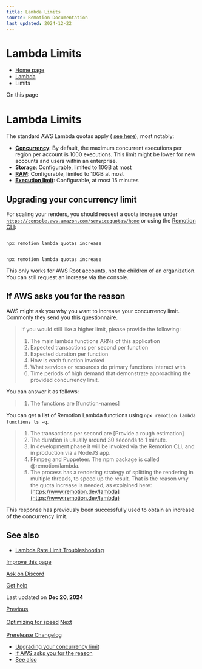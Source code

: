```yaml
---
title: Lambda Limits
source: Remotion Documentation
last_updated: 2024-12-22
---
```


# Lambda Limits

- [Home page](/)
- [Lambda](/docs/lambda)
- Limits

On this page

# Lambda Limits

The standard AWS Lambda quotas apply ( [see here](https://docs.aws.amazon.com/lambda/latest/dg/gettingstarted-limits.html)), most notably:

- [**Concurrency**](/docs/lambda/concurrency): By default, the maximum concurrent executions per region per account is 1000 executions. This limit might be lower for new accounts and users within an enterprise.
- [**Storage**](/docs/lambda/disk-size): Configurable, limited to 10GB at most
- [**RAM**](/docs/lambda/runtime#memory-size): Configurable, limited to 10GB at most
- [**Execution limit**](/docs/lambda/runtime#timeout): Configurable, at most 15 minutes

## Upgrading your concurrency limit [​](\#upgrading-your-concurrency-limit "Direct link to Upgrading your concurrency limit")

For scaling your renders, you should request a quota increase under [`https://console.aws.amazon.com/servicequotas/home`](https://console.aws.amazon.com/servicequotas/home) or using the [Remotion CLI](/docs/lambda/cli/quotas):

```

npx remotion lambda quotas increase
```

```

npx remotion lambda quotas increase
```

This only works for AWS Root accounts, not the children of an organization. You can still request an increase via the console.

## If AWS asks you for the reason [​](\#if-aws-asks-you-for-the-reason "Direct link to If AWS asks you for the reason")

AWS might ask you why you want to increase your concurrency limit. Commonly they send you this questionnaire.

> If you would still like a higher limit, please provide the following:
>
> 1. The main lambda functions ARNs of this application
> 2. Expected transactions per second per function
> 3. Expected duration per function
> 4. How is each function invoked
> 5. What services or resources do primary functions interact with
> 6. Time periods of high demand that demonstrate approaching the provided concurrency limit.

You can answer it as follows:

> 1. The functions are \[function-names\]

You can get a list of Remotion Lambda functions using `npx remotion lambda functions ls -q`.

> 1. The transactions per second are \[Provide a rough estimation\]
> 2. The duration is usually around 30 seconds to 1 minute.
> 3. In development phase it will be invoked via the Remotion CLI, and in production via a NodeJS app.
> 4. FFmpeg and Puppeteer. The npm package is called @remotion/lambda.
> 5. The process has a rendering strategy of splitting the rendering in multiple threads, to speed up the result. That is the reason why the quota increase is needed, as explained here: [https://www.remotion.dev/lambda](https://www.remotion.dev/lambda)

This response has previously been successfully used to obtain an increase of the concurrency limit.

## See also [​](\#see-also "Direct link to See also")

- [Lambda Rate Limit Troubleshooting](/docs/lambda/troubleshooting/rate-limit)

[Improve this page](https://github.com/remotion-dev/remotion/edit/main/packages/docs/docs/lambda/limits.mdx)

[Ask on Discord](https://remotion.dev/discord)

[Get help](/docs/get-help)

Last updated on **Dec 20, 2024**

[Previous\
\
Optimizing for speed](/docs/lambda/optimizing-speed) [Next\
\
Prerelease Changelog](/docs/lambda/changelog)

- [Upgrading your concurrency limit](#upgrading-your-concurrency-limit)
- [If AWS asks you for the reason](#if-aws-asks-you-for-the-reason)
- [See also](#see-also)
